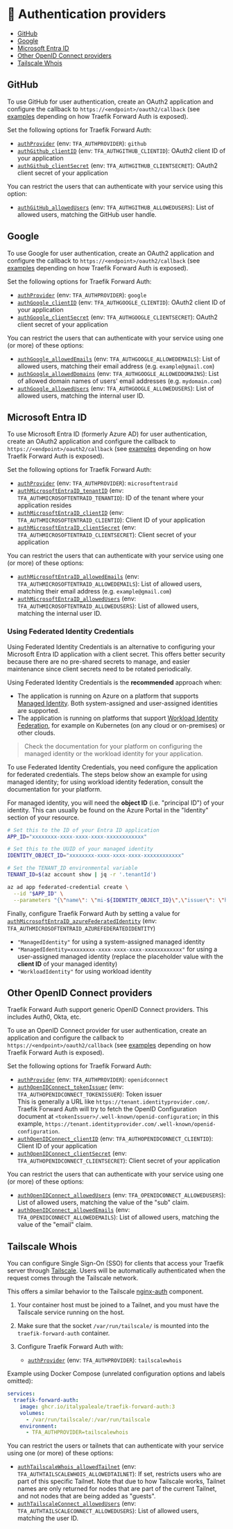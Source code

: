 # 🔑 Authentication providers

- [GitHub](#github)
- [Google](#google)
- [Microsoft Entra ID](#microsoft-entra-id)
- [Other OpenID Connect providers](#other-openid-connect-providers)
- [Tailscale Whois](#tailscale-whois)

## GitHub

To use GitHub for user authentication, create an OAuth2 application and configure the callback to `https://<endpoint>/oauth2/callback` (see [examples](./02-configuration.md#exposing-traefik-forward-auth) depending on how Traefik Forward Auth is exposed).

Set the following options for Traefik Forward Auth:

- [`authProvider`](./03-all-configuration-options.md#config-opt-authprovider) (env: `TFA_AUTHPROVIDER`): `github`
- [`authGithub_clientID`](./03-all-configuration-options.md#config-opt-authgithub_clientid) (env: `TFA_AUTHGITHUB_CLIENTID`): OAuth2 client ID of your application
- [`authGithub_clientSecret`](./03-all-configuration-options.md#config-opt-authgithub_clientsecret) (env: `TFA_AUTHGITHUB_CLIENTSECRET`): OAuth2 client secret of your application

You can restrict the users that can authenticate with your service using this option:

- [`authGitHub_allowedUsers`](./03-all-configuration-options.md#config-opt-authgithub_allowedusers) (env: `TFA_AUTHGITHUB_ALLOWEDUSERS`): List of allowed users, matching the GitHub user handle.

## Google

To use Google for user authentication, create an OAuth2 application and configure the callback to `https://<endpoint>/oauth2/callback` (see [examples](./02-configuration.md#exposing-traefik-forward-auth) depending on how Traefik Forward Auth is exposed).

Set the following options for Traefik Forward Auth:

- [`authProvider`](./03-all-configuration-options.md#config-opt-authprovider) (env: `TFA_AUTHPROVIDER`): `google`
- [`authGoogle_clientID`](./03-all-configuration-options.md#config-opt-authgoogle_clientid) (env: `TFA_AUTHGOOGLE_CLIENTID`): OAuth2 client ID of your application
- [`authGoogle_clientSecret`](./03-all-configuration-options.md#config-opt-authgoogle_clientsecret) (env: `TFA_AUTHGOOGLE_CLIENTSECRET`): OAuth2 client secret of your application

You can restrict the users that can authenticate with your service using one (or more) of these options:

- [`authGoogle_allowedEmails`](./03-all-configuration-options.md#config-opt-authgoogle_allowedemails) (env: `TFA_AUTHGOOGLE_ALLOWEDEMAILS`): List of allowed users, matching their email address (e.g. `example@gmail.com`)
- [`authGoogle_allowedDomains`](./03-all-configuration-options.md#config-opt-authgoogle_alloweddomains) (env: `TFA_AUTHGOOGLE_ALLOWEDDOMAINS`): List of allowed domain names of users' email addresses (e.g. `mydomain.com`)
- [`authGoogle_allowedUsers`](./03-all-configuration-options.md#config-opt-authgoogle_allowedusers) (env: `TFA_AUTHGOOGLE_ALLOWEDUSERS`): List of allowed users, matching the internal user ID.

## Microsoft Entra ID

To use Microsoft Entra ID (formerly Azure AD) for user authentication, create an OAuth2 application and configure the callback to `https://<endpoint>/oauth2/callback` (see [examples](./02-configuration.md#exposing-traefik-forward-auth) depending on how Traefik Forward Auth is exposed).

Set the following options for Traefik Forward Auth:

- [`authProvider`](./03-all-configuration-options.md#config-opt-authprovider) (env: `TFA_AUTHPROVIDER`): `microsoftentraid`
- [`authMicrosoftEntraID_tenantID`](./03-all-configuration-options.md#config-opt-authmicrosoftentraid_tenantid) (env: `TFA_AUTHMICROSOFTENTRAID_TENANTID`): ID of the tenant where your application resides
- [`authMicrosoftEntraID_clientID`](./03-all-configuration-options.md#config-opt-authmicrosoftentraid_clientid) (env: `TFA_AUTHMICROSOFTENTRAID_CLIENTID`): Client ID of your application
- [`authMicrosoftEntraID_clientSecret`](./03-all-configuration-options.md#config-opt-authmicrosoftentraid_clientsecret) (env: `TFA_AUTHMICROSOFTENTRAID_CLIENTSECRET`): Client secret of your application

You can restrict the users that can authenticate with your service using one (or more) of these options:

- [`authMicrosoftEntraID_allowedEmails`](./03-all-configuration-options.md#config-opt-authmicrosoftentraid_allowedemails) (env: `TFA_AUTHMICROSOFTENTRAID_ALLOWEDEMAILS`): List of allowed users, matching their email address (e.g. `example@gmail.com`)
- [`authMicrosoftEntraID_allowedUsers`](./03-all-configuration-options.md#config-opt-authmicrosoftentraid_allowedusers) (env: `TFA_AUTHMICROSOFTENTRAID_ALLOWEDUSERS`): List of allowed users, matching the internal user ID.

### Using Federated Identity Credentials

Using Federated Identity Credentials is an alternative to configuring your Microsoft Entra ID application with a client secret. This offers better security because there are no pre-shared secrets to manage, and easier maintenance since client secrets need to be rotated periodically.

Using Federated Identity Credentials is the **recommended** approach when:

- The application is running on Azure on a platform that supports [Managed Identity](https://learn.microsoft.com/en-us/entra/identity/managed-identities-azure-resources/overview). Both system-assigned and user-assigned identities are supported.
- The application is running on platforms that support [Workload Identity Federation](https://learn.microsoft.com/en-us/entra/workload-id/workload-identity-federation), for example on Kubernetes (on any cloud or on-premises) or other clouds.

> Check the documentation for your platform on configuring the managed identity or the workload identity for your application.

To use Federated Identity Credentials, you need configure the application for federated credentials. The steps below show an example for using managed identity; for using workload identity federation, consult the documentation for your platform.

For managed identity, you will need the **object ID** (i.e. "principal ID") of your identity. This can usually be found on the Azure Portal in the "Identity" section of your resource.

```sh
# Set this to the ID of your Entra ID application
APP_ID="xxxxxxxx-xxxx-xxxx-xxxx-xxxxxxxxxxxx"

# Set this to the UUID of your managed identity
IDENTITY_OBJECT_ID="xxxxxxxx-xxxx-xxxx-xxxx-xxxxxxxxxxxx"

# Set the TENANT_ID environmental variable
TENANT_ID=$(az account show | jq -r '.tenantId')

az ad app federated-credential create \
  --id "$APP_ID" \
  --parameters "{\"name\": \"mi-${IDENTITY_OBJECT_ID}\",\"issuer\": \"https://login.microsoftonline.com/${TENANT_ID}/v2.0\",\"subject\": \"${IDENTITY_OBJECT_ID}\",\"description\": \"Federated Identity for Managed Identity ${IDENTITY_OBJECT_ID}\",\"audiences\": [\"api://AzureADTokenExchange\"]}"
```

Finally, configure Traefik Forward Auth by setting a value for [`authMicrosoftEntraID_azureFederatedIdentity`](./03-all-configuration-options.md#config-opt-authmicrosoftentraid_azureFederatedIdentity) (env: `TFA_AUTHMICROSOFTENTRAID_AZUREFEDERATEDIDENTITY`)

- `"ManagedIdentity"` for using a system-assigned managed identity
- `"ManagedIdentity=xxxxxxxx-xxxx-xxxx-xxxx-xxxxxxxxxxxx"` for using a user-assigned managed identity (replace the placeholder value with the **client ID** of your managed identity)
- `"WorkloadIdentity"` for using workload identity

## Other OpenID Connect providers

Traefik Forward Auth support generic OpenID Connect providers. This includes Auth0, Okta, etc.

To use an OpenID Connect provider for user authentication, create an application and configure the callback to `https://<endpoint>/oauth2/callback` (see [examples](./02-configuration.md#exposing-traefik-forward-auth) depending on how Traefik Forward Auth is exposed).

Set the following options for Traefik Forward Auth:

- [`authProvider`](./03-all-configuration-options.md#config-opt-authprovider) (env: `TFA_AUTHPROVIDER`): `openidconnect`
- [`authOpenIDConnect_tokenIssuer`](./03-all-configuration-options.md#config-opt-authopenidconnect_tokenissuer) (env: `TFA_AUTHOPENIDCONNECT_TOKENISSUER`): Token issuer  
   This is generally a URL like `https://tenant.identityprovider.com/`.  
   Traefik Forward Auth will try to fetch the OpenID Configuration document at `<tokenIssuer>/.well-known/openid-configuration`; in this example, `https://tenant.identityprovider.com/.well-known/openid-configuration`.
- [`authOpenIDConnect_clientID`](./03-all-configuration-options.md#config-opt-authopenidconnect_clientid) (env: `TFA_AUTHOPENIDCONNECT_CLIENTID`): Client ID of your application
- [`authOpenIDConnect_clientSecret`](./03-all-configuration-options.md#config-opt-authopenidconnect_clientsecret) (env: `TFA_AUTHOPENIDCONNECT_CLIENTSECRET`): Client secret of your application

You can restrict the users that can authenticate with your service using one (or more) of these options:

- [`authOpenIDConnect_allowedUsers`](./03-all-configuration-options.md#config-opt-authopenidconnect_allowedusers) (env: `TFA_OPENIDCONNECT_ALLOWEDUSERS`): List of allowed users, matching the value of the "sub" claim.
- [`authOpenIDConnect_allowedEmails`](./03-all-configuration-options.md#config-opt-authopenidconnect_allowedemails) (env: `TFA_OPENIDCONNECT_ALLOWEDEMAILS`): List of allowed users, matching the value of the "email" claim.

## Tailscale Whois

You can configure Single Sign-On (SSO) for clients that access your Traefik server through [Tailscale](https://tailscale.com/). Users will be automatically authenticated when the request comes through the Tailscale network.

This offers a similar behavior to the Tailscale [nginx-auth](https://github.com/tailscale/tailscale/tree/main/cmd/nginx-auth) component.

1. Your container host must be joined to a Tailnet, and you must have the Tailscale service running on the host.
2. Make sure that the socket `/var/run/tailscale/` is mounted into the `traefik-forward-auth` container.  
3. Configure Traefik Forward Auth with:

   - [`authProvider`](./03-all-configuration-options.md#config-opt-authprovider) (env: `TFA_AUTHPROVIDER`): `tailscalewhois`

Example using Docker Compose (unrelated configuration options and labels omitted):

```yaml
services:
  traefik-forward-auth:
    image: ghcr.io/italypaleale/traefik-forward-auth:3
    volumes:
      - /var/run/tailscale/:/var/run/tailscale
    environment:
      - TFA_AUTHPROVIDER=tailscalewhois
```

You can restrict the users or tailnets that can authenticate with your service using one (or more) of these options:

- [`authTailscaleWhois_allowedTailnet`](./03-all-configuration-options.md#config-opt-authtailscalewhois_allowedtailnet) (env: `TFA_AUTHTAILSCALEWHOIS_ALLOWEDTAILNET`): If set, restricts users who are part of this specific Tailnet. Note that due to how Tailscale works, Tailnet names are only returned for nodes that are part of the current Tailnet, and not nodes that are being added as "guests".
- [`authTailscaleConnect_allowedUsers`](./03-all-configuration-options.md#config-opt-authtailscaleconnect_allowedusers) (env: `TFA_AUTHTAILSCALECONNECT_ALLOWEDUSERS`): List of allowed users, matching the user ID.

